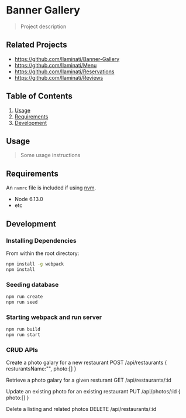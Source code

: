# Banner Gallery

> Project description

## Related Projects

  - https://github.com/llaminati/Banner-Gallery
  - https://github.com/llaminati/Menu
  - https://github.com/llaminati/Reservations
  - https://github.com/llaminati/Reviews

## Table of Contents

1. [Usage](#Usage)
1. [Requirements](#requirements)
1. [Development](#development)

## Usage

> Some usage instructions

## Requirements

An `nvmrc` file is included if using [nvm](https://github.com/creationix/nvm).

- Node 6.13.0
- etc

## Development

### Installing Dependencies

From within the root directory:

```sh
npm install -g webpack
npm install
```

### Seeding database

```sh
npm run create
npm run seed
```

### Starting webpack and run server

```sh
npm run build
npm run start
```

### CRUD APIs
Create a photo galary for a new restaurant
POST /api/restaurants
{ 
  resturantsName:"",
  photo:[]
}

Retrieve a photo galary for a given resturant
GET  /api/restaurants/:id


Update an existing photo for an existing restaurant
PUT  /api/photos/:id
{ 
  photo:[]
}

Delete a listing and related photos
DELETE /api/restaurants/:id
